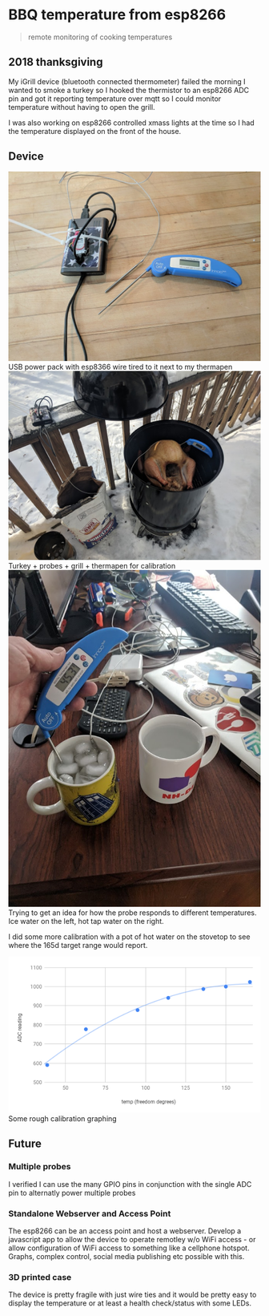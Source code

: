 # BBQ temperature from esp8266
> remote monitoring of cooking temperatures

## 2018 thanksgiving
My iGrill device (bluetooth connected thermometer) failed the morning I wanted to smoke a turkey so I hooked the thermistor to an esp8266 ADC pin and got it reporting temperature over mqtt so I could monitor temperature without having to open the grill.

I was also working on esp8266 controlled xmass lights at the time so I had the temperature displayed on the front of the house.

## Device
<img src="probes.jpg">
USB power pack with esp8366 wire tired to it next to my thermapen

<img src="bbq.jpg">
Turkey + probes + grill + thermapen for calibration

<img src="calibration.jpg">
Trying to get an idea for how the probe responds to different temperatures. Ice water on the left, hot tap water on the right.

I did some more calibration with a pot of hot water on the stovetop to see where the 165d target range would report.

<img src="graph.png">
Some rough calibration graphing

## Future

### Multiple probes
I verified I can use the many GPIO pins in conjunction with the single ADC pin to alternatly power multiple probes

### Standalone Webserver and Access Point
The esp8266 can be an access point and host a webserver. Develop a javascript app to allow the device to operate remotley w/o WiFi access - or allow configuration of WiFi access to something like a cellphone hotspot.
Graphs, complex control, social media publishing etc possible with this.

### 3D printed case
The device is pretty fragile with just wire ties and it would be pretty easy to display the temperature or at least a health check/status with some LEDs.
